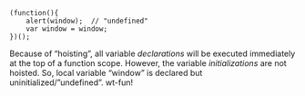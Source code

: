 ```
(function(){
    alert(window);  // "undefined"
    var window = window;
})();
```

Because of “hoisting”, all variable *declarations* will be executed immediately at the top of a function scope. However, the variable *initializations* are not hoisted. So, local variable “window” is declared but uninitialized/”undefined”. wt-fun!
